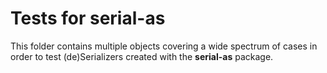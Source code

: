 # Tests for serial-as

This folder contains multiple objects covering a wide spectrum of cases in order to test (de)Serializers created with the **serial-as** package.